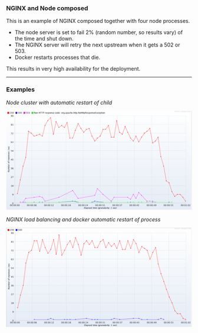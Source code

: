### NGINX and Node composed

This is an example of NGINX composed together with four node processes.

- The node server is set to fail 2% (random number, so results vary) of the time and shut down.
- The NGINX server will retry the next upstream when it gets a 502 or 503.
- Docker restarts processes that die.

This results in very high availability for the deployment.

---

### Examples

*Node cluster with automatic restart of child*

![Cluster Alone](cluster_alone.png)

*NGINX load balancing and docker automatic restart of process*

![NGINX Load Balancing](with_nginx.png)
